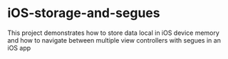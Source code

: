 # iOS-storage-and-segues
This project demonstrates how to store data local in iOS device memory and how to navigate between multiple view controllers with segues in an iOS app 
